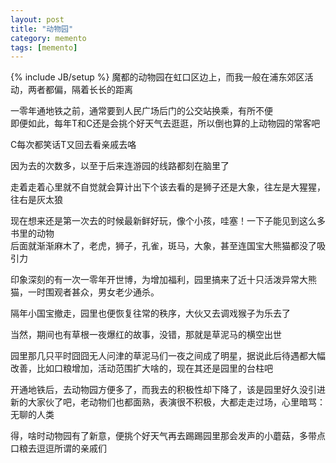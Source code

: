 ```yaml
---
layout: post
title: "动物园"
category: memento
tags: [memento]
---
```

{% include JB/setup %}
魔都的动物园在虹口区边上，而我一般在浦东郊区活动，两者都偏，隔着长长的距离  

一零年通地铁之前，通常要到人民广场后门的公交站换乘，有所不便    
即便如此，每年T和C还是会挑个好天气去逛逛，所以倒也算的上动物园的常客吧  

C每次都笑话T又回去看亲戚去咯  

因为去的次数多，以至于后来连游园的线路都刻在脑里了  

走着走着心里就不自觉就会算计出下个该去看的是狮子还是大象，往左是大猩猩，往右是灰太狼    

现在想来还是第一次去的时候最新鲜好玩，像个小孩，哇塞！一下子能见到这么多书里的动物  
后面就渐渐麻木了，老虎，狮子，孔雀，斑马，大象，甚至连国宝大熊猫都没了吸引力  

印象深刻的有一次一零年开世博，为增加福利，园里搞来了近十只活泼异常大熊猫，一时围观者甚众，男女老少通杀。

隔年小国宝撤走，园里也便恢复往常的秩序，大伙又去调戏猴子为乐去了

当然，期间也有草根一夜爆红的故事，没错，那就是草泥马的横空出世  

园里那几只平时囧囧无人问津的草泥马们一夜之间成了明星，据说此后待遇都大幅改善，比如口粮增加，活动范围扩大啥的，现在其还是园里的台柱吧    

开通地铁后，去动物园方便多了，而我去的积极性却下降了，该是园里好久没引进新的大家伙了吧，老动物们也都面熟，表演很不积极，大都走走过场，心里暗骂：无聊的人类  

得，啥时动物园有了新意，便挑个好天气再去踢踢园里那会发声的小蘑菇，多带点口粮去逗逗所谓的亲戚们  







